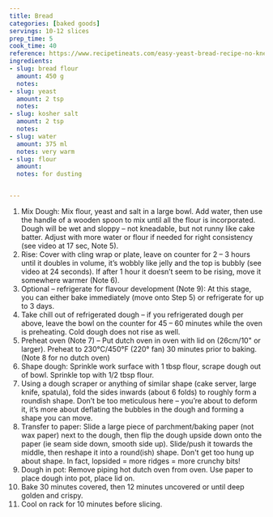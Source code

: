 ```yaml
---
title: Bread
categories: [baked goods]
servings: 10-12 slices
prep_time: 5
cook_time: 40
reference: https://www.recipetineats.com/easy-yeast-bread-recipe-no-knead/#wprm-recipe-container-43976
ingredients:
- slug: bread flour
  amount: 450 g
  notes:
- slug: yeast
  amount: 2 tsp
  notes:
- slug: kosher salt
  amount: 2 tsp
  notes:
- slug: water
  amount: 375 ml
  notes: very warm
- slug: flour
  amount:
  notes: for dusting


---
```


1. Mix Dough: Mix flour, yeast and salt in a large bowl. Add water, then use the handle of a wooden spoon to mix until all the flour is incorporated. Dough will be wet and sloppy – not kneadable, but not runny like cake batter. Adjust with more water or flour if needed for right consistency (see video at 17 sec, Note 5).
2. Rise: Cover with cling wrap or plate, leave on counter for 2 – 3 hours until it doubles in volume, it’s wobbly like jelly and the top is bubbly (see video at 24 seconds). If after 1 hour it doesn’t seem to be rising, move it somewhere warmer (Note 6).
3. Optional – refrigerate for flavour development (Note 9): At this stage, you can either bake immediately (move onto Step 5) or refrigerate for up to 3 days.
4. Take chill out of refrigerated dough – if you refrigerated dough per above, leave the bowl on the counter for 45 – 60 minutes while the oven is preheating. Cold dough does not rise as well.
5. Preheat oven (Note 7) – Put dutch oven in oven with lid on (26cm/10" or larger). Preheat to 230°C/450°F (220° fan) 30 minutes prior to baking. (Note 8 for no dutch oven)
6. Shape dough: Sprinkle work surface with 1 tbsp flour, scrape dough out of bowl. Sprinkle top with 1/2 tbsp flour.
7. Using a dough scraper or anything of similar shape (cake server, large knife, spatula), fold the sides inwards (about 6 folds) to roughly form a roundish shape. Don’t be too meticulous here – you’re about to deform it, it’s more about deflating the bubbles in the dough and forming a shape you can move.
8. Transfer to paper: Slide a large piece of parchment/baking paper (not wax paper) next to the dough, then flip the dough upside down onto the paper (ie seam side down, smooth side up). Slide/push it towards the middle, then reshape it into a round(ish) shape. Don't get too hung up about shape. In fact, lopsided = more ridges = more crunchy bits!
9. Dough in pot: Remove piping hot dutch oven from oven. Use paper to place dough into pot, place lid on.
10. Bake 30 minutes covered, then 12 minutes uncovered or until deep golden and crispy.
11. Cool on rack for 10 minutes before slicing.